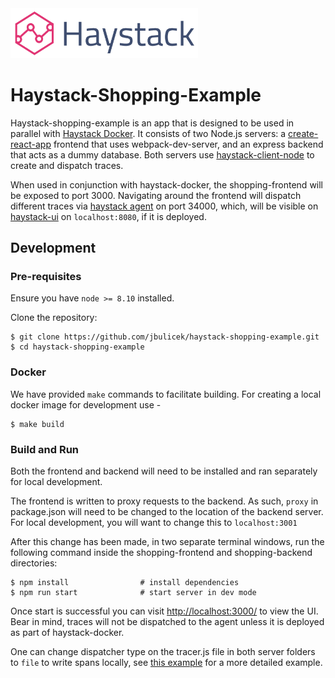 <img src="/shopping-frontend/public/logo_with_title_transparent.png" width="300" />

# Haystack-Shopping-Example
Haystack-shopping-example is an app that is designed to be used in parallel with [Haystack Docker](https://github.com/expediadotcom/haystack-docker/). It consists of two Node.js servers: a [create-react-app](https://github.com/facebook/create-react-app/) frontend that uses webpack-dev-server, and an express backend that acts as a dummy database. Both servers use [haystack-client-node](https://github.com/expediadotcom/haystack-client-node/) to create and dispatch traces. 

When used in conjunction with haystack-docker, the shopping-frontend will be exposed to port 3000. Navigating around the frontend will dispatch different traces via [haystack agent](https://github.com/expediadotcom/haystack-agent/) on port 34000, which, will be visible on [haystack-ui](https://github.com/expediadotcom/haystack-ui/) on `localhost:8080`, if it is deployed. 

## Development

### Pre-requisites
Ensure you have `node >= 8.10` installed. 

Clone the repository: 
```
$ git clone https://github.com/jbulicek/haystack-shopping-example.git
$ cd haystack-shopping-example
```


### Docker 
We have provided `make` commands to facilitate building. For creating a local docker image for development use -
```
$ make build 
```


### Build and Run
Both the frontend and backend will need to be installed and ran separately for local development. 

The frontend is written to proxy requests to the backend. As such, `proxy` in package.json will need to be changed to the location of the backend server. For local development, you will want to change this to `localhost:3001` 

After this change has been made, in two separate terminal windows, run the following command inside the shopping-frontend and shopping-backend directories: 

```
$ npm install                # install dependencies
$ npm run start              # start server in dev mode
```

Once start is successful you can visit [http://localhost:3000/](http://localhost:3000/) to view the UI. Bear in mind, traces will not be dispatched to the agent unless it is deployed as part of haystack-docker. 

One can change dispatcher type on the tracer.js file in both server folders to `file` to write spans locally, see [this example](https://github.com/ExpediaDotCom/haystack-client-node/blob/master/examples/index.js#L44) for a more detailed example. 